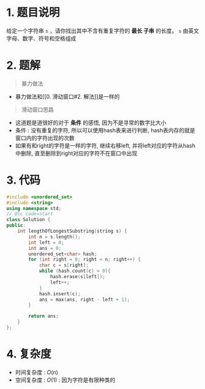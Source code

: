 # 1. 题目说明

给定一个字符串 `s` ，请你找出其中不含有重复字符的 **最长 子串** 的长度。
`s` 由英文字母、数字、符号和空格组成
# 2. 题解

> 暴力做法

- 暴力做法和[[0. 滑动窗口#2. 解法]]是一样的

> 滑动窗口思路

- 这道题是道很好的对于 **条件** 的感悟, 因为不是寻常的数字比大小
- 条件 : 没有重复的字符, 所以可以使用hash表来进行判断, hash表内存的就是窗口内的字符出现的次数
- 如果有和right的字符是一样的字符, 继续右移left, 并将left对应的字符从hash中删除, 直至删除到right对应的字符不在窗口中出现


# 3. 代码

```cpp
#include <unordered_set>
#include <string>
using namespace std;
// @lc code=start
class Solution {
public:
    int lengthOfLongestSubstring(string s) {
        int n = s.length();
        int left = 0;
        int ans = 0;
        unordered_set<char> hash;
        for (int right = 0; right < n; right++) {
            char c = s[right];
            while (hash.count(c) > 0){
                hash.erase(s[left]);
                left++;
            }
            hash.insert(c);
            ans = max(ans, right - left + 1);
        }

        return ans;
    }
};
```

# 4. 复杂度

- 时间复杂度 : $O(n)$
- 空间复杂度 : $O(1)$  : 因为字符是有限种类的